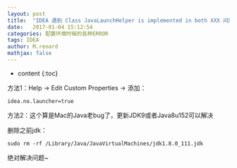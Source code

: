 ```yaml
---
layout: post
title:  "IDEA 遇到 Class JavaLaunchHelper is implemented in both XXX 问题解决办法"
date:   2017-01-04 15:12:54
categories: 配置环境时候的各种ERROR
tags: IDEA
author: M.renard
mathjax: false
---
```


* content
{:toc}

方法1：Help → Edit Custom Properties → 添加：

	idea.no.launcher=true
		
方法2：这个算是Mac的Java老bug了，更新JDK9或者Java8u152可以解决

删除之前jdk：

	sudo rm -rf /Library/Java/JavaVirtualMachines/jdk1.8.0_111.jdk
	
绝对解决问题~